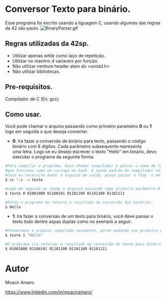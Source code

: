 # Conversor Texto para binário.
Esse programa foi escrito usando a liguagem C, usando algumas das regras da 42 são paulo.
![BinaryParser.gif](https://github.com/koukunwlk/projectsAssets/blob/main/binaryParser.gif)

## Regras utilizadas da 42sp.
- Utilizar apenas *while* como laço de repetição.
- Utilizar no maximo *4* variaveis por função.
- Não utilizar nenhum header alem do <unistd.h>
- Não utilizar bibliotecas.

## Pre-requisitos.
Compilador de C (Ex: gcc)

## Como usar.
Você pode chamar o arquivo passando como primeiro parametro **0** ou **1** logo em seguida o que deseja converter.
* **0**: Ira fazer a conversão de binário para texto, passando o código binário com 8 dígitos. Cada parâmetro subsequente representa uma letra. Logo se eu desejo escrever o texto "Hello" em binário, devo executar o programa da seguinte forma.
```bash
#Para compilar o programa, Devo chamar compilador e passar o nome de todos os arquivos na pasta, no caso usei o *
#que funciona como um curinga em bash. A saída padrão do compilador vai ser o arquivo "a.out".
#Caso eu necessite mudar o arquivo de saída, posso passar a flag -o em seguida o nome do arquivo para alterar o arquivo de saída
$ cc *.c -o teste

#Logo em seguida eu chamo o arquivo passando como primeiro parâmetro 0 em seguida coloco os binários com 8 dígitos separado por espaço.
$ teste 0 01001000 01100101 01101100 01101100 01101111

#Então o programa me retorna o resultado da conversão dos binários.
$ Hello
```

* **1**: Ira fazer a conversão de um texto para binário, você deve passar o texto todo dentre aspas duplas como no exemplo a seguir.

```bash
#Chamaremos o arquivo compilado novamente, porem mudando seu primeiro parâmetro para 1. 
$ teste 1 "Hello"

#O programa ira retornar o resultado da conversão do texto para binário.
$ 01001000 01100101 01101100 01101100 01101111
```

# Autor

Moacir Amaro.

https://www.linkedin.com/in/moaciramaro/
